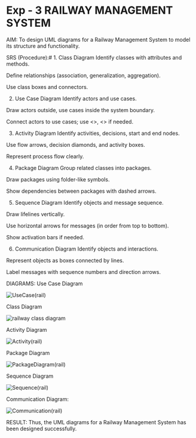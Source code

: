 # Exp - 3 RAILWAY MANAGEMENT SYSTEM

AIM:
To design UML diagrams for a Railway Management System to model its structure and functionality.

SRS (Procedure):# 1. Class Diagram
Identify classes with attributes and methods.

Define relationships (association, generalization, aggregation).

Use class boxes and connectors.

2. Use Case Diagram
Identify actors and use cases.

Draw actors outside, use cases inside the system boundary.

Connect actors to use cases; use <>, <> if needed.

3. Activity Diagram
Identify activities, decisions, start and end nodes.

Use flow arrows, decision diamonds, and activity boxes.

Represent process flow clearly.

4. Package Diagram
Group related classes into packages.

Draw packages using folder-like symbols.

Show dependencies between packages with dashed arrows.

5. Sequence Diagram
Identify objects and message sequence.

Draw lifelines vertically.

Use horizontal arrows for messages (in order from top to bottom).

Show activation bars if needed.

6. Communication Diagram
Identify objects and interactions.

Represent objects as boxes connected by lines.

Label messages with sequence numbers and direction arrows.

DIAGRAMS:
Use Case Diagram

![UseCase(rail)](https://github.com/user-attachments/assets/8ab455a3-362b-43c4-b5b5-358afd85df7c)


Class Diagram

![railway class diagram](https://github.com/user-attachments/assets/bb3d652d-a9be-4a50-8f11-110b5c24af72)


Activity Diagram

![Activity(rail)](https://github.com/user-attachments/assets/f10e8e61-f81a-45d7-8191-a97eb2f1744a)


Package Diagram

![PackageDiagram(rail)](https://github.com/user-attachments/assets/e22a3438-d805-4409-8f30-ebf8513ce8f0)

Sequence Diagram

![Sequence(rail)](https://github.com/user-attachments/assets/1e9b9b07-7f46-4a61-8c31-289f7c23436a)

Communication Diagram:

![Communication(rail)](https://github.com/user-attachments/assets/d43c6ba5-1370-4125-8e47-9b3016f1e0e0)


RESULT:
Thus, the UML diagrams for a Railway Management System has been designed successfully.
